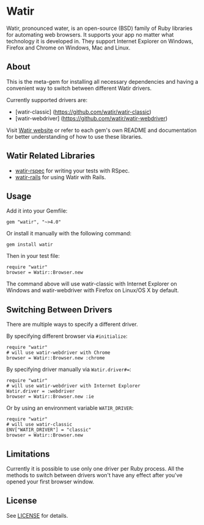 # Watir

Watir, pronounced water, is an open-source (BSD) family of Ruby libraries for automating web browsers.
It supports your app no matter what technology it is developed in.
They support Internet Explorer on Windows, Firefox and Chrome on Windows, Mac and Linux.


## About

This is the meta-gem for installing all necessary dependencies and having a convenient way to switch between different Watir drivers.    

Currently supported drivers are:
 - [watir-classic] (https://github.com/watir/watir-classic)
 - [watir-webdriver] (https://github.com/watir/watir-webdriver)

Visit [Watir website](http://watir.com) or refer to each gem's own README and documentation for better understanding of how to use these libraries.


## Watir Related Libraries

* [watir-rspec](https://github.com/watir/watir-rspec) for writing your tests with RSpec.
* [watir-rails](https://github.com/watir/watir-rails) for using Watir with Rails.


## Usage

Add it into your Gemfile:

    gem "watir", "~>4.0"

Or install it manually with the following command:
    
    gem install watir

Then in your test file:
    
    require "watir"
    browser = Watir::Browser.new

The command above will use watir-classic with Internet Explorer on Windows and
watir-webdriver with Firefox on Linux/OS X by default.


## Switching Between Drivers

There are multiple ways to specify a different driver.

By specifying different browser via ````#initialize````:
    
    require "watir"
    # will use watir-webdriver with Chrome
    browser = Watir::Browser.new :chrome

By specifying driver manually via ````Watir.driver#=````:
    
    require "watir"
    # will use watir-webdriver with Internet Explorer
    Watir.driver = :webdriver
    browser = Watir::Browser.new :ie

Or by using an environment variable ````WATIR_DRIVER````:
    
    require "watir"
    # will use watir-classic
    ENV["WATIR_DRIVER"] = "classic"
    browser = Watir::Browser.new


## Limitations

Currently it is possible to use only one driver per Ruby process. All the
methods to switch between drivers won't have any effect after you've opened
your first browser window.


## License

See [LICENSE](https://github.com/watir/watir/blob/master/LICENSE) for details.
